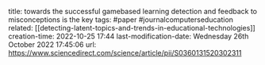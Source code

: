 title: towards the successful gamebased learning detection and feedback to misconceptions is the key
tags: #paper #journalcomputerseducation 
related: [[detecting-latent-topics-and-trends-in-educational-technologies]]
creation-time: 2022-10-25 17:44
last-modification-date: Wednesday 26th October 2022 17:45:06
url: https://www.sciencedirect.com/science/article/pii/S0360131520302311
